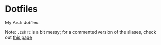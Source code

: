 # Dotfiles
My Arch dotfiles.

Note: `.zshrc` is a bit messy; for a commented version of the aliases, check out [this page](https://belkarx.github.io/posts/finished/Bash%20Aliases%20for%20Productivity.html)
